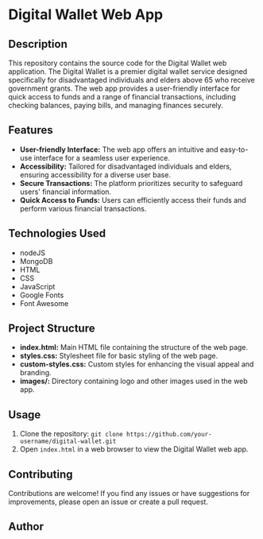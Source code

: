 # Digital Wallet Web App

## Description
This repository contains the source code for the Digital Wallet web application. The Digital Wallet is a premier digital wallet service designed specifically for disadvantaged individuals and elders above 65 who receive government grants. The web app provides a user-friendly interface for quick access to funds and a range of financial transactions, including checking balances, paying bills, and managing finances securely.

## Features
- **User-friendly Interface:** The web app offers an intuitive and easy-to-use interface for a seamless user experience.
- **Accessibility:** Tailored for disadvantaged individuals and elders, ensuring accessibility for a diverse user base.
- **Secure Transactions:** The platform prioritizes security to safeguard users' financial information.
- **Quick Access to Funds:** Users can efficiently access their funds and perform various financial transactions.

## Technologies Used
- nodeJS
- MongoDB
- HTML
- CSS
- JavaScript
- Google Fonts
- Font Awesome

## Project Structure
- **index.html:** Main HTML file containing the structure of the web page.
- **styles.css:** Stylesheet file for basic styling of the web page.
- **custom-styles.css:** Custom styles for enhancing the visual appeal and branding.
- **images/:** Directory containing logo and other images used in the web app.

## Usage
1. Clone the repository: `git clone https://github.com/your-username/digital-wallet.git`
2. Open `index.html` in a web browser to view the Digital Wallet web app.

## Contributing
Contributions are welcome! If you find any issues or have suggestions for improvements, please open an issue or create a pull request.

## Author
<Tebogo Dipale> <Obakeng Michael Kuate> <Siziphiwe Dlamini>




